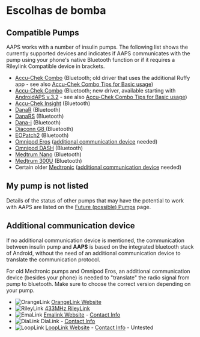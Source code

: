 # Escolhas de bomba

## Compatible Pumps

AAPS works with a number of insulin pumps.  The following list shows the currently supported devices and indicates if AAPS communicates with the pump using your phone's native Bluetooth function or if it requires a Rileylink Compatible device in brackets.

- [Accu-Chek Combo](../CompatiblePumps/Accu-Chek-Combo-Pump.md)  (Bluetooth; old driver that uses the additional Ruffy app - see also [Accu-Chek Combo Tips for Basic usage](../CompatiblePumps/Accu-Chek-Combo-Tips-for-Basic-usage.md))
- [Accu-Chek Combo](../CompatiblePumps/Accu-Chek-Combo-Pump-v2.md) (Bluetooth; new driver, available starting with [AndroidAPS v.3.2](../Maintenance/ReleaseNotes.md#version-3200-dedicated-to-philoul) - see also [Accu-Chek Combo Tips for Basic usage](../CompatiblePumps/Accu-Chek-Combo-Tips-for-Basic-usage.md))
- [Accu-Chek Insight](../CompatiblePumps/Accu-Chek-Insight-Pump.md) (Bluetooth)
- [DanaR](../CompatiblePumps/DanaR-Insulin-Pump.md) (Bluetooth)
- [DanaRS](../CompatiblePumps/DanaRS-Insulin-Pump.md) (Bluetooth)
- [Dana-i](../CompatiblePumps/DanaRS-Insulin-Pump.md) (Bluetooth)
- [Diaconn G8 ](../CompatiblePumps/DiaconnG8.md)  (Bluetooth)
- [EOPatch2](../CompatiblePumps/EOPatch2.md) (Bluetooth)
- [Omnipod Eros](../CompatiblePumps/OmnipodEros.md)  ([additional communication device](#additional-communication-device) needed)
- [Omnipod DASH](../CompatiblePumps/OmnipodDASH.md)  (Bluetooth)
- [Medtrum Nano](../CompatiblePumps/MedtrumNano.md)  (Bluetooth)
- [Medtrum 300U](../CompatiblePumps/MedtrumNano.md)  (Bluetooth)
- Certain older [Medtronic](../CompatiblePumps/MedtronicPump.md) ([additional communication device](#additional-communication-device) needed)

## My pump is not listed

Details of the status of other pumps that may have the potential to work with AAPS are listed on the [Future (possible) Pumps](../CompatiblePumps/Future-possible-Pump-Drivers.md) page.

## Additional communication device

If no additional communication device is mentioned, the communication between insulin pump and **AAPS** is based on the integrated bluetooth stack of Android, without the need of an additional communication device to translate the communication protocol.

For old Medtronic pumps and Omnipod Eros, an additional communication device (besides your phone) is needed to "translate" the radio signal from pump to bluetooth. Make sure to choose the correct version depending on your pump.

- ![OrangeLink](../images/omnipod/OrangeLink.png)  [OrangeLink Website](https://getrileylink.org/product/orangelink)
- ![RileyLink](../images/omnipod/RileyLink.png) [433MHz RileyLink](https://getrileylink.org/product/rileylink433)
- ![EmaLink](../images/omnipod/EmaLink.png)  [Emalink Website](https://github.com/sks01/EmaLink) - [Contact Info](mailto:getemalink@gmail.com)
- ![DiaLink](../images/omnipod/DiaLink.png)  DiaLink - [Contact Info](mailto:Boshetyn@ukr.net)
- ![LoopLink](../images/omnipod/LoopLink.png)  [LoopLink Website](https://www.getlooplink.org/) - [Contact Info](https://jameswedding.substack.com/) - Untested
